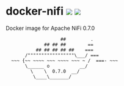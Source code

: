 # docker-nifi [![](https://images.microbadger.com/badges/version/xemuliam/docker-nifi.svg)](http://microbadger.com/images/xemuliam/docker-nifi "Get your own version badge on microbadger.com") [![](https://images.microbadger.com/badges/image/xemuliam/docker-nifi.svg)](http://microbadger.com/images/xemuliam/docker-nifi "Get your own image badge on microbadger.com")
Docker image for Apache NiFi 0.7.0

                        ##         .
                  ## ## ##        ==
               ## ## ## ## ##    ===
           /"""""""""""""""""\___/ ===
      ~~~ {~~ ~~~~ ~~~ ~~~~ ~~~ ~ /  ===- ~~~
           \______ o           __/
             \    \  0.7.0  __/
              \____\_______/

